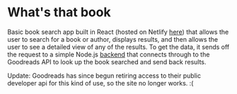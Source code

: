 # What's that book

Basic book search app built in React (hosted on Netlify [here](https://whats-that-book.netlify.app)) that allows the user to search for a book or author, displays results, and then allows the user to see a detailed view of any of the results. To get the data, it sends off the request to a simple Node.js [backend](https://github.com/katshaze/whats-that-book-server) that connects through to the Goodreads API to look up the book searched and send back results.

Update: Goodreads has since begun retiring access to their public developer api for this kind of use, so the site no longer works. :(
